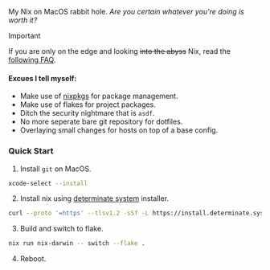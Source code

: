 My Nix on MacOS rabbit hole. _Are you certain whatever you're doing is worth it?_

> [!IMPORTANT]
> If you are only on the edge and looking ~~into the abyss~~ Nix, read the [following FAQ](https://github.com/hlissner/dotfiles/tree/master?tab=readme-ov-file#frequently-asked-questions).

#### Excues I tell myself:

  - Make use of [nixpkgs](https://search.nixos.org/packages) for package management.
  - Make use of flakes for project packages.
  - Ditch the security nightmare that is `asdf`.
  - No more seperate bare git repository for dotfiles.
  - Overlaying small changes for hosts on top of a base config.

### Quick Start

1. Install `git` on MacOS.

```bash
xcode-select --install
```

2. Install nix using [determinate system](https://github.com/DeterminateSystems/nix-installer) installer.

```bash
curl --proto '=https' --tlsv1.2 -sSf -L https://install.determinate.systems/nix | sh -s -- install
```

3. Build and switch to flake.

```bash
nix run nix-darwin -- switch --flake .
```

4. Reboot.